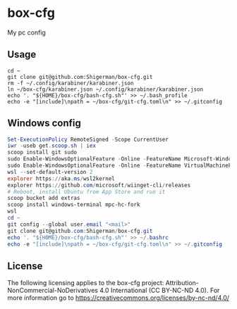 # box-cfg
My pc config

## Usage

```
cd ~
git clone git@github.com:Shigerman/box-cfg.git
rm -f ~/.config/karabiner/karabiner.json
ln ~/box-cfg/karabiner.json ~/.config/karabiner/karabiner.json
echo '. "${HOME}/box-cfg/bash-cfg.sh"' >> ~/.bash_profile
echo -e "[include]\npath = ~/box-cfg/git-cfg.toml\n" >> ~/.gitconfig
```

## Windows config

```ps1
Set-ExecutionPolicy RemoteSigned -Scope CurrentUser
iwr -useb get.scoop.sh | iex
scoop install git sudo
sudo Enable-WindowsOptionalFeature -Online -FeatureName Microsoft-Windows-Subsystem-Linux
sudo Enable-WindowsOptionalFeature -Online -FeatureName VirtualMachinePlatform
wsl --set-default-version 2
explorer https://aka.ms/wsl2kernel
explorer https://github.com/microsoft/wiinget-cli/releases
# Reboot, install Ubuntu from App Store and run it
scoop bucket add extras
scoop install windows-terminal mpc-hc-fork
wsl
cd ~
git config --global user.email "<mail>"
git clone git@github.com:Shigerman/box-cfg.git
echo '. "${HOME}/box-cfg/bash-cfg.sh"' >> ~/.bashrc
echo -e "[include]\npath = ~/box-cfg/git-cfg.toml\n" >> ~/.gitconfig
```

## License

The following licensing applies to the box-cfg project: Attribution-NonCommercial-NoDerivatives 4.0 International (CC BY-NC-ND 4.0). For more information go to https://creativecommons.org/licenses/by-nc-nd/4.0/
